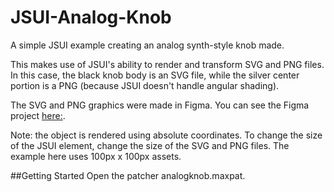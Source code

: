 # JSUI-Analog-Knob
A simple JSUI example creating an analog synth-style knob made.

This makes use of JSUI's ability to render and transform SVG and PNG files. In this case, the black knob body is an SVG file, while the silver center portion is a PNG (because JSUI doesn't handle angular shading).

The SVG and PNG graphics were made in Figma. You can see the Figma project [here:](https://www.figma.com/file/WyGINS15cVnWcbaubDGnpZ/Analog-Knobs?type=design&node-id=0%3A1&mode=design&t=GlLDuPAYWd6A32hI-1).

Note: the object is rendered using absolute coordinates. To change the size of the JSUI element, change the size of the SVG and PNG files. The example here uses 100px x 100px assets.

##Getting Started
Open the patcher analogknob.maxpat.
